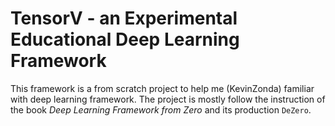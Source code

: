 # TensorV - an Experimental Educational Deep Learning Framework

This framework is a from scratch project to help me (KevinZonda) familiar with
deep learning framework. The project is mostly follow the instruction of the
book *Deep Learning Framework from Zero* and its production `DeZero`.
